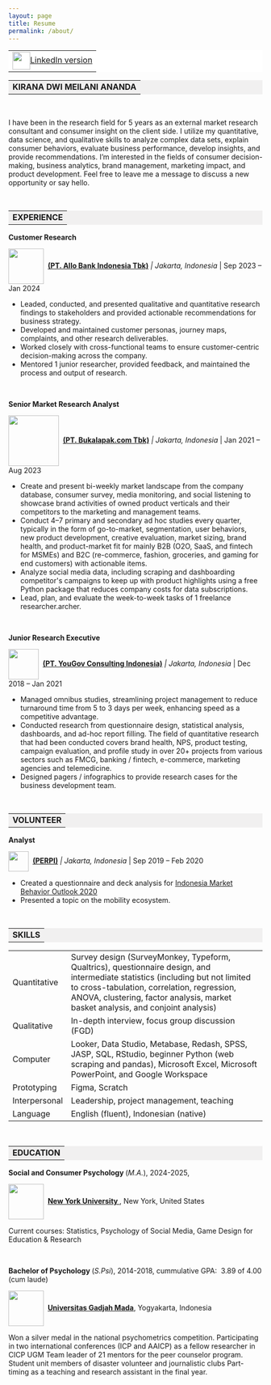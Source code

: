 ```yaml
---
layout: page
title: Resume
permalink: /about/
---
```

<table style="background-color: #ffffff; margin-left: auto; margin-right: auto;">
<tbody>
<tr style>
<td style="text-align: center"><img src="https://static.vecteezy.com/system/resources/previews/002/318/221/non_2x/content-research-icon-free-vector.jpg" alt="" width="35" height="35" style="vertical-align:middle;margin:0px 0px"/><a href="https://www.linkedin.com/in/kiranaananda">LinkedIn version</a></td>
</tr>
</tbody>
</table>
<table style="background-color: #f1f0f0; margin-left: auto; margin-right: auto;">
<tbody>
<tr style>
<td style="text-align: center"><strong>KIRANA DWI MEILANI ANANDA</strong></td>
</tr>
</tbody>
</table>
<p>&nbsp;</p>
<p>I have been in the research field for 5 years as an external market research consultant and consumer insight on the client side. I utilize my quantitative, data science, and qualitative skills to analyze complex data sets, explain consumer behaviors, evaluate business performance, develop insights, and provide recommendations. I’m interested in the fields of consumer decision-making, business analytics, brand management, marketing impact, and product development. Feel free to leave me a message to discuss a new opportunity or say hello.</p>
<p>&nbsp;</p>
<table style="background-color: #f1f0f0; margin-left: auto; margin-right: auto;">
<tbody>
<tr style>
<td style="text-align: center"><strong>EXPERIENCE</strong></td>
</tr>
</tbody>
</table>
<p><strong>Customer Research</strong></p>
<p><img src="https://www.allobank.com/assets/logo-allo.png" width="70" style="vertical-align:middle;margin:0px 0px" />&nbsp; <a href="https://www.allobank.com/" ><strong>(PT. Allo Bank Indonesia Tbk)</strong></a><em> | Jakarta, Indonesia</em> | Sep 2023 &ndash; Jan 2024</p>
<ul>
<li>Leaded, conducted, and presented qualitative and quantitative research findings to stakeholders and provided actionable recommendations for business strategy.</li>
<li>Developed and maintained customer personas, journey maps, complaints, and other research deliverables.</li>
<li>Worked closely with cross-functional teams to ensure customer-centric decision-making across the company.</li>
<li>Mentored 1 junior researcher, provided feedback, and maintained the process and output of research.</li>
</ul>
<p>&nbsp;</p>
<p><strong>Senior Market Research Analyst</strong></p>
<p><img src="https://upload.wikimedia.org/wikipedia/commons/5/5b/Bukalapak_%282020%29.svg" width="100" style="vertical-align:middle;margin:0px 0px" />&nbsp; <a href="https://about.bukalapak.com/en/about-us/" ><strong>(PT. Bukalapak.com Tbk)</strong></a><em> | Jakarta, Indonesia</em> | Jan 2021 &ndash; Aug 2023</p>
<ul>
<li>Create and present bi-weekly market landscape from the company database, consumer survey, media monitoring, and social listening to showcase brand activities of owned product verticals and their competitors to the marketing and management teams.</li>
<li>Conduct 4–7 primary and secondary ad hoc studies every quarter, typically in the form of go-to-market, segmentation, user behaviors, new product development, creative evaluation, market sizing, brand health, and product-market fit for mainly B2B (O2O, SaaS, and fintech for MSMEs) and B2C (re-commerce, fashion, groceries, and gaming for end customers) with actionable items.</li>
<li>Analyze social media data, including scraping and dashboarding competitor's campaigns to keep up with product highlights using a free Python package that reduces company costs for data subscriptions.</li>
<li>Lead, plan, and evaluate the week-to-week tasks of 1 freelance researcher.archer.</li>
</ul>
<p>&nbsp;</p>
<p><strong>Junior Research Executive</strong></p>
<p><img src="https://upload.wikimedia.org/wikipedia/commons/thumb/b/b2/YouGov_logo-red_July2019.png/798px-YouGov_logo-red_July2019.png" width="60" style="vertical-align:middle;margin:0px 0px" />&nbsp; <a href="https://yougov.com"><strong>(PT. YouGov Consulting Indonesia)</strong></a><em> | Jakarta, Indonesia</em> | Dec 2018 &ndash; Jan 2021</p>
<ul>
<li>Managed omnibus studies, streamlining project management to reduce turnaround time from 5 to 3 days per week, enhancing speed as a competitive advantage.</li>
<li>Conducted research from questionnaire design, statistical analysis, dashboards, and ad-hoc report filling. The field of quantitative research that had been conducted covers brand health, NPS, product testing, campaign evaluation, and profile study in over 20+ projects from various sectors such as FMCG, banking / fintech, e-commerce, marketing agencies and telemedicine.</li>
<li>Designed pagers / infographics to provide research cases for the business development team.</li>
</ul>
<p>&nbsp;</p>
<table style="background-color: #f1f0f0; margin-left: auto; margin-right: auto;">
<tbody>
<tr style>
<td style="text-align: center"><strong>VOLUNTEER</strong></td>
</tr>
</tbody>
</table>
<p><strong>Analyst</strong>
<p><p><img src="https://static.wixstatic.com/media/b91c06_02017691199b4d6f95be20bc178c4e5a~mv2_d_10098_5579_s_4_2.png/v1/crop/x_0,y_42,w_10098,h_5453/fill/w_360,h_195,al_c,q_85,usm_0.66_1.00_0.01,enc_auto/LOGO%20PERPI%20ok.png" width="40" style="vertical-align:middle;margin:0px 0px" />&nbsp; <a href="https://www.perpi.or.id/" ><strong>(PERPI)</strong></a> <em> | Jakarta, Indonesia</em> | Sep 2019 &ndash; Feb 2020</p>
<ul>
<li>Created a questionnaire and deck analysis for <a href="https://www.perpi.or.id/event-details/indonesia-market-behavior-outlook-2020"> Indonesia Market Behavior Outlook 2020</a></li>
<li>Presented a topic on the mobility ecosystem.</li>
</ul>
<p>&nbsp;</p>
<table style="background-color: #f1f0f0; margin-left: auto; margin-right: auto;">
<tbody>
<tr style>
<td style="text-align: center"><strong>SKILLS</strong></td>
</tr>
</tbody>

<table class="tg">
  <tr>
    <td class="tg-73oq"; vertical-align: top>Quantitative</td>
    <td class="tg-73oq"; vertical-align: top>Survey design (SurveyMonkey, Typeform, Qualtrics), questionnaire design, and intermediate statistics (including but not limited to cross-tabulation, correlation, regression, ANOVA, clustering, factor analysis, market basket analysis, and conjoint analysis)</td>
  </tr>
  <tr>
    <td class="tg-73oq"; vertical-align: top>Qualitative</td>
    <td class="tg-73oq"; vertical-align: top>In-depth interview, focus group discussion (FGD)</td>
  </tr>
  <tr>
    <td class="tg-73oq"; vertical-align: top>Computer</td>
    <td class="tg-73oq"; vertical-align: top>Looker, Data Studio, Metabase, Redash, SPSS, JASP, SQL, RStudio, beginner Python (web scraping and pandas), Microsoft Excel, Microsoft PowerPoint, and Google Workspace</td>
  </tr>
  <tr>
    <td class="tg-73oq"; vertical-align: top>Prototyping</td>
    <td class="tg-73oq"; vertical-align: top>Figma, Scratch</td>
  </tr>
  <tr>
    <td class="tg-73oq"; vertical-align: top>Interpersonal</td>
    <td class="tg-73oq"; vertical-align: top>Leadership, project management, teaching</td>
  </tr>
  <tr>
    <td class="tg-73oq"; vertical-align: top>Language</td>
    <td class="tg-73oq"; vertical-align: top>English (fluent), Indonesian (native)</td>
  </tr>
</table>

<p><strong>&nbsp;</strong></p>
<table style="background-color: #f1f0f0; margin-left: auto; margin-right: auto;">
<tbody>
<tr style>
<td style="text-align: center"><strong>EDUCATION</strong></td>
</tr>
</tbody>
</table>
<p><strong>Social and Consumer Psychology </strong>(<em>M.A.</em>), 2024-2025,</p>
<p><img src="https://upload.wikimedia.org/wikipedia/commons/thumb/6/6a/Nyu_short_color.svg/2560px-Nyu_short_color.svg.png" width="70" style="vertical-align:middle;margin:0px 0px" />&nbsp; <a href="https://www.nyu.edu/"><strong> New York University </strong></a>, New York, United States</p>
<p>Current courses: Statistics, Psychology of Social Media, Game Design for Education & Research</p>
<p>&nbsp;</p>
<p><strong>Bachelor of Psychology </strong>(<em>S.Psi</em>), 2014-2018, cummulative GPA:&nbsp; 3.89 of 4.00 (cum laude)</p>
<p><img src="https://static.igem.org/mediawiki/2021/1/13/T--UGM_Indonesia--img--sponsor-ugm.png" width="70" style="vertical-align:middle;margin:0px 0px" />&nbsp; <a href="https://ugm.ac.id/en/"><strong> Universitas Gadjah Mada</strong></a>, Yogyakarta, Indonesia</p>
<p>Won a silver medal in the national psychometrics competition. Participating in two international conferences (ICP and AAICP) as a fellow researcher in CICP UGM Team leader of 21 mentors for the peer counselor program. Student unit members of disaster volunteer and journalistic clubs Part-timing as a teaching and research assistant in the final year.</p>

